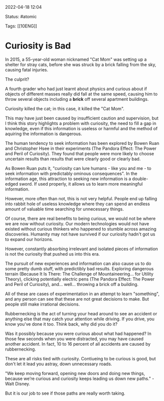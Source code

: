 2022-04-18 12:04

Status: #atomic 

Tags: [[10ENG]]

# Curiosity is Bad
In 2015, a 55-year-old woman nicknamed "Cat Mom" was setting up a shelter for stray cats, before she was struck by a brick falling from the sky, causing fatal injuries.

The culprit? 

A fourth grader who had just learnt about physics and curious about if objects of different masses really did fall at the same speed, causing him to throw several objects including a **brick** off several apartment buildings.

Curiosity killed the cat; in this case, it killed the "Cat Mom".

This may have just been caused by insufficient caution and supervision, but I think this story highlights a problem with curiosity, the need to fill a gap in knowledge, even if this information is useless or harmful and the method of aquiring the information is dangerous.

The human tendency to seek information has been explored by Bowen Ruan and Christopher Hsee in their experiments (The Pandora Effect: The Power and Peril of Curiosity). They found that people were more likely to choose uncertain results than results that were clearly good or clearly bad.

As Bowen Ruan puts it, "curiosity can lure humans - like you and me - to seek information with predictably ominous consequences". In the information age, this attraction to seeking new information is a double-edged sword. If used properly, it allows us to learn more meaningful information. 

However, more often than not, this is not very helpful. People end up falling into rabbit hole of useless knowledge where they can spend an endless amount of valuable time searching for unnecessary things.

Of course, there are real benefits to being curious, we would not be where we are now without curiosity. Our modern technologies would not have existed without curious thinkers who happened to stumble across amazing discoveries. Humanity may not have survived if our curiosity hadn't got us to expand our horizons.

However, constantly absorbing irrelevant and isolated pieces of information is not the curiosity that pushed us into this era.

The pursuit of new experiences and information can also cause us to do some pretty dumb stuff, with predictibly bad results. Exploring dangerous terrain (Because It Is There: The Challenge of Mountaineering… for Utility Theory), clicking potentially electric pens (The Pandora Effect: The Power and Peril of Curiosity), and... well... throwing a brick off a building.

All of these are cases of experimentation in an attempt to learn "something", and any person can see that these are not great decisions to make. But people still make irrational decisions.

Rubbernecking is the act of turning your head around to see an accident or anything else that may catch your attention while driving. If you drive, you know you've done it too. Think back, why did you do it?

Was it possibly because you were curious about what had happened? In those few seconds when you were distracted, you may have caused another accident. In fact, 10 to 16 percent of all accidents are caused by rubbernecking.

These are all risks tied with curiosity. Contiueing to be curious is good, but don't let it lead you astray, down unnecessary roads.

"We keep moving forward, opening new doors and doing new things, because we’re curious and curiosity keeps leading us down new paths." - Walt Disney.

But it is our job to see if those paths are really worth taking.